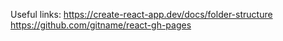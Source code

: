 Useful links:
https://create-react-app.dev/docs/folder-structure
https://github.com/gitname/react-gh-pages
